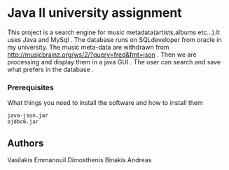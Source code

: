 # Java II  university assignment

This project is a search engine for music metadata(artists,albums etc...).It uses Java and MySql . The database runs on SQLdeveloper from oracle in my university. The music meta-data are withdrawn from http://musicbrainz.org/ws/2/?query=fred&fmt=json  . Then we are processing  and display them in a java GUI . The user can search and save what prefers in the database .

### Prerequisites

What things you need to install the software and how to install them

```
java-json.jar
ojdbc6.jar
```

## Authors

Vasilakis Emmanouil Dimosthenis
Binakis Andreas


